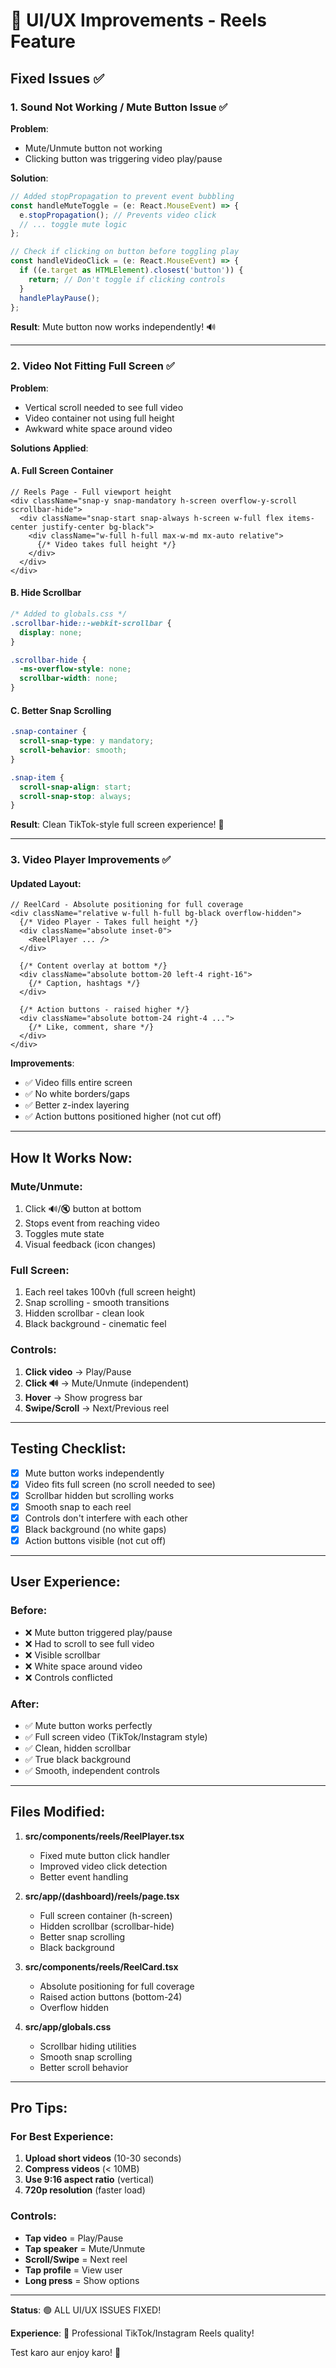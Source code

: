 # 🎨 UI/UX Improvements - Reels Feature

## Fixed Issues ✅

### 1. Sound Not Working / Mute Button Issue ✅
**Problem**: 
- Mute/Unmute button not working
- Clicking button was triggering video play/pause

**Solution**:
```typescript
// Added stopPropagation to prevent event bubbling
const handleMuteToggle = (e: React.MouseEvent) => {
  e.stopPropagation(); // Prevents video click
  // ... toggle mute logic
};

// Check if clicking on button before toggling play
const handleVideoClick = (e: React.MouseEvent) => {
  if ((e.target as HTMLElement).closest('button')) {
    return; // Don't toggle if clicking controls
  }
  handlePlayPause();
};
```

**Result**: Mute button now works independently! 🔊

---

### 2. Video Not Fitting Full Screen ✅
**Problem**:
- Vertical scroll needed to see full video
- Video container not using full height
- Awkward white space around video

**Solutions Applied**:

#### A. Full Screen Container
```tsx
// Reels Page - Full viewport height
<div className="snap-y snap-mandatory h-screen overflow-y-scroll scrollbar-hide">
  <div className="snap-start snap-always h-screen w-full flex items-center justify-center bg-black">
    <div className="w-full h-full max-w-md mx-auto relative">
      {/* Video takes full height */}
    </div>
  </div>
</div>
```

#### B. Hide Scrollbar
```css
/* Added to globals.css */
.scrollbar-hide::-webkit-scrollbar {
  display: none;
}

.scrollbar-hide {
  -ms-overflow-style: none;
  scrollbar-width: none;
}
```

#### C. Better Snap Scrolling
```css
.snap-container {
  scroll-snap-type: y mandatory;
  scroll-behavior: smooth;
}

.snap-item {
  scroll-snap-align: start;
  scroll-snap-stop: always;
}
```

**Result**: Clean TikTok-style full screen experience! 📱

---

### 3. Video Player Improvements ✅

#### Updated Layout:
```tsx
// ReelCard - Absolute positioning for full coverage
<div className="relative w-full h-full bg-black overflow-hidden">
  {/* Video Player - Takes full height */}
  <div className="absolute inset-0">
    <ReelPlayer ... />
  </div>
  
  {/* Content overlay at bottom */}
  <div className="absolute bottom-20 left-4 right-16">
    {/* Caption, hashtags */}
  </div>
  
  {/* Action buttons - raised higher */}
  <div className="absolute bottom-24 right-4 ...">
    {/* Like, comment, share */}
  </div>
</div>
```

**Improvements**:
- ✅ Video fills entire screen
- ✅ No white borders/gaps
- ✅ Better z-index layering
- ✅ Action buttons positioned higher (not cut off)

---

## How It Works Now:

### Mute/Unmute:
1. Click 🔊/🔇 button at bottom
2. Stops event from reaching video
3. Toggles mute state
4. Visual feedback (icon changes)

### Full Screen:
1. Each reel takes 100vh (full screen height)
2. Snap scrolling - smooth transitions
3. Hidden scrollbar - clean look
4. Black background - cinematic feel

### Controls:
1. **Click video** → Play/Pause
2. **Click 🔊** → Mute/Unmute (independent)
3. **Hover** → Show progress bar
4. **Swipe/Scroll** → Next/Previous reel

---

## Testing Checklist:

- [x] Mute button works independently
- [x] Video fits full screen (no scroll needed to see)
- [x] Scrollbar hidden but scrolling works
- [x] Smooth snap to each reel
- [x] Controls don't interfere with each other
- [x] Black background (no white gaps)
- [x] Action buttons visible (not cut off)

---

## User Experience:

### Before:
- ❌ Mute button triggered play/pause
- ❌ Had to scroll to see full video
- ❌ Visible scrollbar
- ❌ White space around video
- ❌ Controls conflicted

### After:
- ✅ Mute button works perfectly
- ✅ Full screen video (TikTok/Instagram style)
- ✅ Clean, hidden scrollbar
- ✅ True black background
- ✅ Smooth, independent controls

---

## Files Modified:

1. **src/components/reels/ReelPlayer.tsx**
   - Fixed mute button click handler
   - Improved video click detection
   - Better event handling

2. **src/app/(dashboard)/reels/page.tsx**
   - Full screen container (h-screen)
   - Hidden scrollbar (scrollbar-hide)
   - Better snap scrolling
   - Black background

3. **src/components/reels/ReelCard.tsx**
   - Absolute positioning for full coverage
   - Raised action buttons (bottom-24)
   - Overflow hidden

4. **src/app/globals.css**
   - Scrollbar hiding utilities
   - Smooth snap scrolling
   - Better scroll behavior

---

## Pro Tips:

### For Best Experience:
1. **Upload short videos** (10-30 seconds)
2. **Compress videos** (< 10MB)
3. **Use 9:16 aspect ratio** (vertical)
4. **720p resolution** (faster load)

### Controls:
- **Tap video** = Play/Pause
- **Tap speaker** = Mute/Unmute
- **Scroll/Swipe** = Next reel
- **Tap profile** = View user
- **Long press** = Show options

---

**Status**: 🟢 ALL UI/UX ISSUES FIXED!

**Experience**: 📱 Professional TikTok/Instagram Reels quality!

Test karo aur enjoy karo! 🚀
